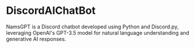 # DiscordAIChatBot
NamsGPT is a Discord chatbot developed using Python and Discord.py, leveraging OpenAI's GPT-3.5 model for natural language understanding and generative AI responses. 
